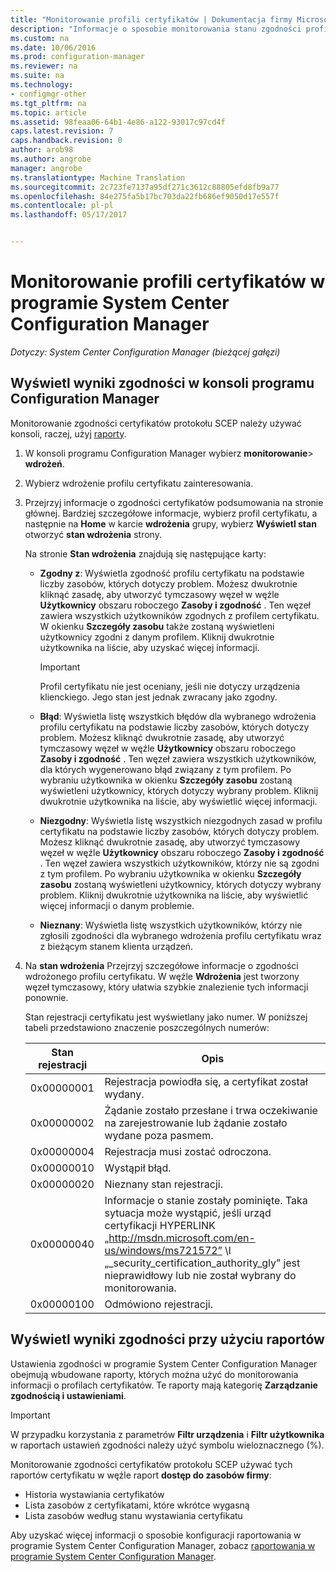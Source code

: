 ```yaml
---
title: "Monitorowanie profili certyfikatów | Dokumentacja firmy Microsoft"
description: "Informacje o sposobie monitorowania stanu zgodności profili certyfikatów programu System Center Configuration Manager."
ms.custom: na
ms.date: 10/06/2016
ms.prod: configuration-manager
ms.reviewer: na
ms.suite: na
ms.technology:
- configmgr-other
ms.tgt_pltfrm: na
ms.topic: article
ms.assetid: 98feaa06-64b1-4e86-a122-93017c97cd4f
caps.latest.revision: 7
caps.handback.revision: 0
author: arob98
ms.author: angrobe
manager: angrobe
ms.translationtype: Machine Translation
ms.sourcegitcommit: 2c723fe7137a95df271c3612c88805efd8fb9a77
ms.openlocfilehash: 84e275fa5b17bc703da22fb686ef9050d17e557f
ms.contentlocale: pl-pl
ms.lasthandoff: 05/17/2017


---
```

# <a name="how-to-monitor-certificate-profiles-in-system-center-configuration-manager"></a>Monitorowanie profili certyfikatów w programie System Center Configuration Manager

*Dotyczy: System Center Configuration Manager (bieżącej gałęzi)*


##  <a name="view-compliance-results-in-the-configuration-manager-console"></a>Wyświetl wyniki zgodności w konsoli programu Configuration Manager  

Monitorowanie zgodności certyfikatów protokołu SCEP należy używać konsoli, raczej, użyj [raporty](#view-compliance-results-by-using-reports). 

1.  W konsoli programu Configuration Manager wybierz **monitorowanie**>  **wdrożeń**.  

3.  Wybierz wdrożenie profilu certyfikatu zainteresowania.  

4.  Przejrzyj informacje o zgodności certyfikatów podsumowania na stronie głównej. Bardziej szczegółowe informacje, wybierz profil certyfikatu, a następnie na **Home** w karcie **wdrożenia** grupy, wybierz **Wyświetl stan** otworzyć **stan wdrożenia** strony.  

     Na stronie **Stan wdrożenia** znajdują się następujące karty:  

    -   **Zgodny z**: Wyświetla zgodność profilu certyfikatu na podstawie liczby zasobów, których dotyczy problem. Możesz dwukrotnie kliknąć zasadę, aby utworzyć tymczasowy węzeł w węźle **Użytkownicy** obszaru roboczego **Zasoby i zgodność** . Ten węzeł zawiera wszystkich użytkowników zgodnych z profilem certyfikatu. W okienku **Szczegóły zasobu** także zostaną wyświetleni użytkownicy zgodni z danym profilem. Kliknij dwukrotnie użytkownika na liście, aby uzyskać więcej informacji.  

        > [!IMPORTANT]  
        >  Profil certyfikatu nie jest oceniany, jeśli nie dotyczy urządzenia klienckiego. Jego stan jest jednak zwracany jako zgodny.  

    -   **Błąd**: Wyświetla listę wszystkich błędów dla wybranego wdrożenia profilu certyfikatu na podstawie liczby zasobów, których dotyczy problem. Możesz kliknąć dwukrotnie zasadę, aby utworzyć tymczasowy węzeł w węźle **Użytkownicy** obszaru roboczego **Zasoby i zgodność** . Ten węzeł zawiera wszystkich użytkowników, dla których wygenerowano błąd związany z tym profilem. Po wybraniu użytkownika w okienku **Szczegóły zasobu** zostaną wyświetleni użytkownicy, których dotyczy wybrany problem. Kliknij dwukrotnie użytkownika na liście, aby wyświetlić więcej informacji.  

    -   **Niezgodny**: Wyświetla listę wszystkich niezgodnych zasad w profilu certyfikatu na podstawie liczby zasobów, których dotyczy problem. Możesz kliknąć dwukrotnie zasadę, aby utworzyć tymczasowy węzeł w węźle **Użytkownicy** obszaru roboczego **Zasoby i zgodność** . Ten węzeł zawiera wszystkich użytkowników, którzy nie są zgodni z tym profilem. Po wybraniu użytkownika w okienku **Szczegóły zasobu** zostaną wyświetleni użytkownicy, których dotyczy wybrany problem. Kliknij dwukrotnie użytkownika na liście, aby wyświetlić więcej informacji o danym problemie.  

    -   **Nieznany**: Wyświetla listę wszystkich użytkowników, którzy nie zgłosili zgodności dla wybranego wdrożenia profilu certyfikatu wraz z bieżącym stanem klienta urządzeń.  

5.  Na **stan wdrożenia** Przejrzyj szczegółowe informacje o zgodności wdrożonego profilu certyfikatu. W węźle **Wdrożenia** jest tworzony węzeł tymczasowy, który ułatwia szybkie znalezienie tych informacji ponownie.  

     Stan rejestracji certyfikatu jest wyświetlany jako numer. W poniższej tabeli przedstawiono znaczenie poszczególnych numerów:  

    |Stan rejestracji|Opis|  
    |-----------------------|-----------------|  
    |0x00000001|Rejestracja powiodła się, a certyfikat został wydany.|  
    |0x00000002|Żądanie zostało przesłane i trwa oczekiwanie na zarejestrowanie lub żądanie zostało wydane poza pasmem.|  
    |0x00000004|Rejestracja musi zostać odroczona.|  
    |0x00000010|Wystąpił błąd.|  
    |0x00000020|Nieznany stan rejestracji.|  
    |0x00000040|Informacje o stanie zostały pominięte. Taka sytuacja może wystąpić, jeśli urząd certyfikacji HYPERLINK „http://msdn.microsoft.com/en-us/windows/ms721572” \l „_security_certification_authority_gly” jest nieprawidłowy lub nie został wybrany do monitorowania.|  
    |0x00000100|Odmówiono rejestracji.|  

##  <a name="view-compliance-results-by-using-reports"></a>Wyświetl wyniki zgodności przy użyciu raportów

 Ustawienia zgodności w programie System Center Configuration Manager obejmują wbudowane raporty, których można użyć do monitorowania informacji o profilach certyfikatów. Te raporty mają kategorię **Zarządzanie zgodnością i ustawieniami**.  

> [!IMPORTANT]  
>  W przypadku korzystania z parametrów **Filtr urządzenia** i **Filtr użytkownika** w raportach ustawień zgodności należy użyć symbolu wieloznacznego (%).  

Monitorowanie zgodności certyfikatów protokołu SCEP używać tych raportów certyfikatu w węźle raport **dostęp do zasobów firmy**:  

 -   Historia wystawiania certyfikatów  
 -   Lista zasobów z certyfikatami, które wkrótce wygasną  
 -   Lista zasobów według stanu wystawiania certyfikatu  



 Aby uzyskać więcej informacji o sposobie konfiguracji raportowania w programie System Center Configuration Manager, zobacz [raportowania w programie System Center Configuration Manager](../../core/servers/manage/reporting.md).  

